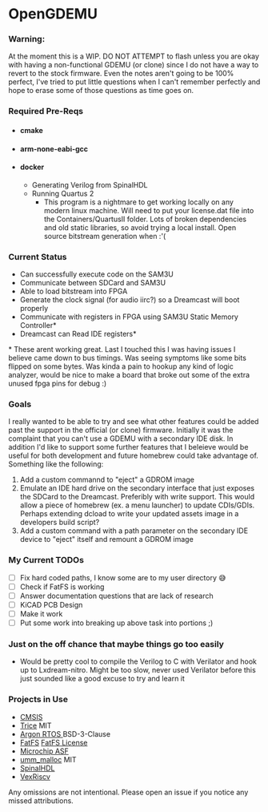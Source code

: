 # OpenGDEMU

### Warning:
At the moment this is a WIP. DO NOT ATTEMPT to flash unless you are okay with having a non-functional
GDEMU (or clone) since I do not have a way to revert to the stock firmware. Even the notes aren't going
to be 100% perfect, I've tried to put little questions when I can't remember perfectly and hope to erase
some of those questions as time goes on.

### Required Pre-Reqs
- #### cmake
- #### arm-none-eabi-gcc
- #### docker
    - Generating Verilog from SpinalHDL
    - Running Quartus 2
        - This program is a nightmare to get working locally on any modern
            linux machine. Will need to put your license.dat file into the Containers/QuartusII folder.
            Lots of broken dependencies and old static libraries, so avoid trying a local install. 
            Open source bitstream generation when :'(

### Current Status
- Can successfully execute code on the SAM3U
- Communicate between SDCard and SAM3U
- Able to load bitstream into FPGA
- Generate the clock signal (for audio iirc?) so a Dreamcast will boot properly
- Communicate with registers in FPGA using SAM3U Static Memory Controller*
- Dreamcast can Read IDE registers*

\* These arent working great. Last I touched this I was having issues I believe came down to bus timings. 
Was seeing symptoms like some bits flipped on some bytes. Was kinda a pain to hookup any kind of logic
analyzer, would be nice to make a board that broke out some of the extra unused fpga pins for debug :) 

### Goals
I really wanted to be able to try and see what other features could be added past the support in the
official (or clone) firmware. Initially it was the complaint that you can't use a GDEMU with a secondary
IDE disk. In addition I'd like to support some further features that I beleieve would be useful for 
both development and future homebrew could take advantage of. Something like the following:

1. Add a custom commannd to "eject" a GDROM image
2. Emulate an IDE hard drive on the secondary interface that just exposes the SDCard to the
   Dreamcast. Preferibly with write support. This would allow a piece of homebrew (ex. a menu launcher) to update CDIs/GDIs. Perhaps extending dcload to write your updated assets image in a developers build script?
3. Add a custom command with a path parameter on the secondary IDE device to "eject" itself and
   remount a GDROM image


### My Current TODOs
- [ ] Fix hard coded paths, I know some are to my user directory :sweat_smile:
- [ ] Check if FatFS is working
- [ ] Answer documentation questions that are lack of research
- [ ] KiCAD PCB Design
- [ ] Make it work
- [ ] Put some work into breaking up above task into portions ;)

### Just on the off chance that maybe things go too easily
- Would be pretty cool to compile the Verilog to C with Verilator and hook up to Lxdream-nitro. 
Might be too slow, never used Verilator before this just sounded like a good excuse to try and learn it


### Projects in Use
- [CMSIS]()
- [Trice](https://github.com/rokath/trice) MIT
- [Argon RTOS ](https://github.com/flit/argon-rtos) BSD-3-Clause
- [FatFS](http://elm-chan.org/fsw/ff/00index_e.html) [FatFS License](http://elm-chan.org/fsw/ff/doc/appnote.html#license)
- [Microchip ASF](https://github.com/alfred-ai/microchip-asf)
- [umm_malloc](https://github.com/rhempel/umm_malloc) MIT
- [SpinalHDL](https://github.com/SpinalHDL/SpinalHDL)
- [VexRiscv](https://github.com/SpinalHDL/VexRiscv)

Any omissions are not intentional. Please open an issue if you notice any missed attributions.